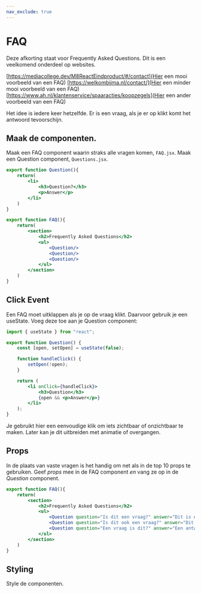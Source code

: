 ```yaml
---
nav_exclude: true
---
```


# FAQ
Deze afkorting staat voor Frequently Asked Questions. Dit is een veelkomend onderdeel op websites.

[https://mediacollege.dev/M8ReactEindproduct/#/contact](Hier een mooi voorbeeld van een FAQ)
[https://welkombijma.nl/contact/](Hier een minder mooi voorbeeld van een FAQ)
[https://www.ah.nl/klantenservice/spaaracties/koopzegels](Hier een ander voorbeeld van een FAQ)

Het idee is iedere keer hetzelfde. Er is een vraag, als je er op klikt komt het antwoord tevoorschijn. 

## Maak de componenten.

Maak een FAQ component waarin straks alle vragen komen, `FAQ.jsx`. Maak een Question component, `Questions.jsx`. 
```jsx
export function Question(){
    return(
        <li>
            <h3>Question?</h3>
            <p>Answer</p>
        </li>
    )
}
```

```jsx
export function FAQ(){
    return(
        <section>
            <h2>Frequently Asked Questions</h2>
            <ul>
                <Question/>
                <Question/>
                <Question/>
            </ul>
        </section>
    )
}
```
## Click Event
Een FAQ moet uitklappen als je op de vraag klikt. Daarvoor gebruik je een useState.
Voeg deze toe aan je Question component:

```jsx
import { useState } from "react";

export function Question() {
    const [open, setOpen] = useState(false);

    function handleClick() {
        setOpen(!open);
    }

    return (
        <li onClick={handleClick}>
            <h3>Question</h3>
            {open && <p>Answer</p>}
        </li>
    );
}
```

Je gebruikt hier een eenvoudige klik om iets zichtbaar of onzichtbaar te maken.
Later kan je dit uitbreiden met animatie of overgangen.

## Props
In de plaats van vaste vragen is het handig om net als in de top 10 props te gebruiken. Geef *props* mee in de FAQ component *en* vang ze op in de *Question* component.

```jsx
export function FAQ(){
    return(
        <section>
            <h2>Frequently Asked Questions</h2>
            <ul>
                <Question question="Is dit een vraag?" answer="Dit is een antwoord"/>
                <Question question="Is dit ook een vraag?" answer="Dit is ook een antwoord"/>
                <Question question="Een vraag is dit?" answer="Een antwoord dit is"/>
            </ul>
        </section>
    )
}
```


## Styling
Style de componenten.